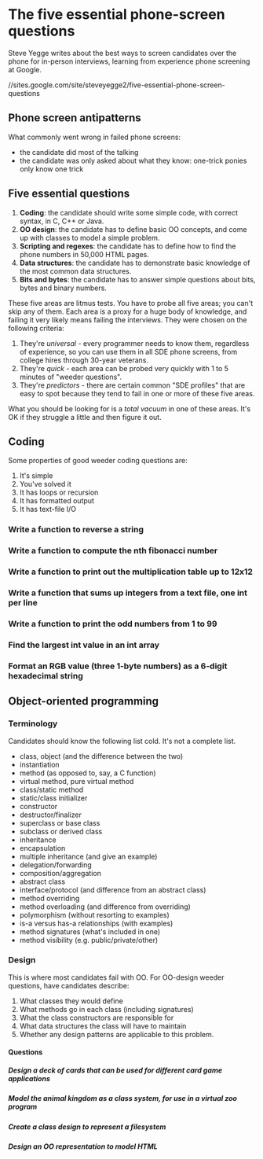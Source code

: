 # The five essential phone-screen questions

Steve Yegge writes about the best ways to screen candidates over the phone for in-person interviews, learning from experience phone screening at Google.

//sites.google.com/site/steveyegge2/five-essential-phone-screen-questions

## Phone screen antipatterns

What commonly went wrong in failed phone screens:

* the candidate did most of the talking
* the candidate was only asked about what they know: one-trick ponies only know one trick

## Five essential questions

1. **Coding**: the candidate should write some simple code, with correct syntax, in C, C++ or Java.
2. **OO design**: the candidate has to define basic OO concepts, and come up with classes to model a simple problem.
3. **Scripting and regexes**: the candidate has to define how to find the phone numbers in 50,000 HTML pages.
4. **Data structures**: the candidate has to demonstrate basic knowledge of the most common data structures.
5. **Bits and bytes**: the candidate has to answer simple questions about bits, bytes and binary numbers.

These five areas are litmus tests. You have to probe all five areas; you can't skip any of them. Each area is a proxy for a huge body of knowledge, and failing it very likely means failing the interviews. They were chosen on the following criteria:

1. They're *universal* - every programmer needs to know them, regardless of experience, so you can use them in all SDE phone screens, from college hires through 30-year veterans.
2. They're *quick* - each area can be probed very quickly with 1 to 5 minutes of "weeder questions".
3. They're *predictors* - there are certain common "SDE profiles" that are easy to spot because they tend to fail in one or more of these five areas.

What you should be looking for is a *total vacuum* in one of these areas. It's OK if they struggle a little and then figure it out.

## Coding

Some properties of good weeder coding questions are:

1. It's simple
2. You've solved it
3. It has loops or recursion
4. It has formatted output
5. It has text-file I/O

### Write a function to reverse a string

### Write a function to compute the nth fibonacci number

### Write a function to print out the multiplication table up to 12x12

### Write a function that sums up integers from a text file, one int per line

### Write a function to print the odd numbers from 1 to 99

### Find the largest int value in an int array

### Format an RGB value (three 1-byte numbers) as a 6-digit hexadecimal string

## Object-oriented programming

### Terminology

Candidates should know the following list cold. It's not a complete list.

* class, object (and the difference between the two)
* instantiation
* method (as opposed to, say, a C function)
* virtual method, pure virtual method
* class/static method
* static/class initializer
* constructor
* destructor/finalizer
* superclass or base class
* subclass or derived class
* inheritance
* encapsulation
* multiple inheritance (and give an example)
* delegation/forwarding
* composition/aggregation
* abstract class
* interface/protocol (and difference from an abstract class)
* method overriding
* method overloading (and difference from overriding)
* polymorphism (without resorting to examples)
* is-a versus has-a relationships (with examples)
* method signatures (what's included in one)
* method visibility (e.g. public/private/other)

### Design

This is where most candidates fail with OO. For OO-design weeder questions, have candidates describe:

1. What classes they would define
2. What methods go in each class (including signatures)
3. What the class constructors are responsible for
4. What data structures the class will have to maintain
5. Whether any design patterns are applicable to this problem.

#### Questions

##### Design a deck of cards that can be used for different card game applications

##### Model the animal kingdom as a class system, for use in a virtual zoo program

##### Create a class design to represent a filesystem

##### Design an OO representation to model HTML


